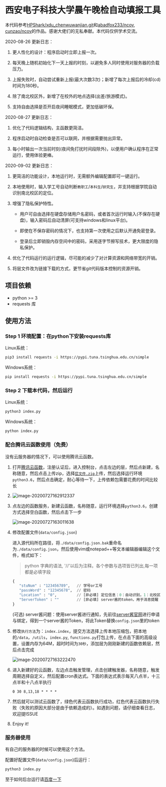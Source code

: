 # 西安电子科技大学晨午晚检自动填报工具

本代码参考[HPShark/xdu_chenwuwanjian.git](https://github.com/HPShark/xdu_chenwuwanjian)和[abadfox233/ncov](https://github.com/abadfox233/ncov), [cunzao/ncov](https://github.com/cunzao/ncov)的作品。感谢大佬们的无私奉献。本代码仅供学术交流。

2020-08-26 更新日志：

1. 更人性化的设计：程序启动时立即上报一次。

2. 每天晚上随机初始化下一天上报的时刻，以避免多人同时使用对服务器的负载压力。

3. 上报失败时，自动尝试重新上报(最大次数3次)；新增了每次上报后的冷却(cd)时间为180秒。

4. 除了南北校区外，新增了在校外的地点选择(出差/旅游模式)。

5. 支持自由选择是否开启夜间睡眠模式，更加低碳环保。

2020-08-27 更新日志：

1. 优化了代码逻辑结构，主函数更简洁。

2. 程序启动时自动检查是否可以联网，并根据需要抛出异常。

3. 每小时输出一次当前时刻(夜间免打扰时间段除外)，以便用户确认程序在正常运行，使用体验更棒。

2020-09-02 更新日志：

1. 更简洁的功能设计，本地运行时，无需额外编辑配置即可一键运行。

2. 本地使用时，输入学工号自动判断`教职工`/`本科生`/`研究生`，并支持根据学院自动识别南北校区的定位。

3. 增强了隐私保护特性。

   - 用户可自由选择在硬盘存储用户名密码，或者首次运行时输入(不保存在硬盘)，输入密码后自动清屏(可支持windows和linux平台)。

   - 即使在不保存密码的情况下，也支持第一次使用之后默认开通免密登录。

   - 登录后立即销毁内存空间中的密码，采用逐字节擦写技术，更大限度的隐私保护。

4. 优化了代码运行的运行逻辑，尽可能的减少了对计算资源和网络带宽的开销。

5. 将层文件改为链接下载的方式，更节省git代码版本控制的资源开销。

## 项目依赖

* python >= 3
* requests 库

## 使用方法

### Step 1 环境配置：在python下安装requests库

Linux系统：

```bash
pip3 install requests -i https://pypi.tuna.tsinghua.edu.cn/simple
```

Windows系统：

```bash
pip install requests -i https://pypi.tuna.tsinghua.edu.cn/simple
```

### Step 2 下载本代码，然后运行

Linux系统：

```bash
python3 index.py
```

Windows系统：

```bash
python index.py
```

### 配合腾讯云函数使用（免费）

没有云服务器的情况下，可以使用腾讯云函数。

1. 打开[腾讯云函数](https://console.cloud.tencent.com/scf/index?rid=1)，注册认证后，进入控制台，点击左边的层，然后点新建，名称随意，然后点击上传zip，选择[`层文件.zip`](https://github.com/cunzao/ncov/blob/master/%E5%B1%82%E6%96%87%E4%BB%B6.zip)上传，然后选择运行环境`python3.6`，然后点击确定，耐心等待一下，上传依赖包需要花费的时间比较长 

2. ![image-20200727162912337](./img/image-20200727162912337.png)

3. 点左边的函数服务，新建云函数，名称随意，运行环境选择`python3.6`，创建方式选择空白函数，然后点击下一步 

   ![image-20200727163011638](./img/image-20200727163011638.png)

4. 修改配置文件(`data/config.json`)

   进入源代码所在路径，将`./data/config.json.bak`重命名为`./data/config.json`，然后使用vim或notepad++等文本编辑器编辑这个文件，格式如下：

   > python 字典的语法, '//'以后为注释。各个参数与选项皆已列出,每一项都是必填字段

   ```python
   {
      "stuNum" : "123456789",   // 学号or工号
      "passWord" : "12345678",  // 密码
      "Location" : "0",         // [非必填] 定位信息：0：自动识别，1：北校区，2：南校区，其他：在校外。不写的话也会自动识别。
      "ServerToken" : ""        // [非必填] server酱的token，用于消息提醒
   }
   ```

   (可选) server酱问题：使用server酱进行通知，先前往[server酱官网](http://sc.ftqq.com/)进行申请与绑定，得到一个server酱的Token，将此Token替换`config.json`里的token

4. 修改`执行方法`为：`index.index`，提交方法选择上传本地压缩包，把本地的`/data`，`/utils`，`index.py`, `functions.py`打包上传，在点击下面的高级设置，设置内存为64M，超时时间为`30秒`，添加层为刚刚新建的函数依赖层，然后点击完成

   ![image-20200727163222470](./img/image-20200727163222470.png)

5. 进入新建好的云函数，左边点击触发管理，点击创建触发器，名称随意，触发周期选择自定义，然后配置cron表达式。下面的表达式表示每天八点半，十三点半和十八点半执行

   ```
   0 30 8,13,18 * * * *
   ```

6. 然后就可以测试云函数了，绿色代表云函数执行成功，红色代表云函数执行失败（失败的原因大部分是由于依赖造成的）。如遇到问题，请仔细查看日志，欢迎提ISSUE

7. Enjoy it!

### 服务器使用

有自己的服务器的时候可以使用这个方法。

配置好配置文件(`data/config.json`)后运行：

```bash
python3 index.py
```

至于如何后台运行请[百度一下](http://www.baidu.com/)
